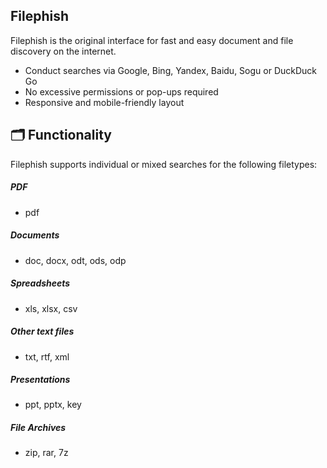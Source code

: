 ## **Filephish**
Filephish is the original interface for fast and easy document and file discovery on the internet. 
- Conduct searches via Google, Bing, Yandex, Baidu, Sogu or DuckDuck Go
- No excessive permissions or pop-ups required
- Responsive and mobile-friendly layout

## 🗂️ Functionality
Filephish supports individual or mixed searches for the following filetypes:

##### PDF
- pdf
##### Documents
- doc, docx, odt, ods, odp
##### Spreadsheets
- xls, xlsx, csv 
##### Other text files
- txt, rtf, xml
##### Presentations
- ppt, pptx, key
##### File Archives
- zip, rar, 7z
